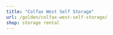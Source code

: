 ```yaml
---
title: "Colfax West Self Storage"
url: /golden/colfax-west-self-storage/
shop: storage rental
---
```

